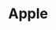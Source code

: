 <!--
 * @Author: Frank Chu
 * @Date: 2023-01-11 12:22:44
 * @LastEditors: Frank Chu
 * @LastEditTime: 2023-01-14 18:17:05
 * @FilePath: /yongfrank.github.io/resume-zh.md
 * @Description: 
 * 
 * Copyright (c) 2023 by Frank Chu, All Rights Reserved. 
-->
# Apple

